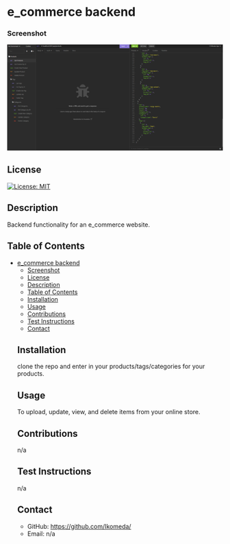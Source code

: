 # e_commerce backend

### Screenshot
![screenshot](./Assets/ecommerce.png)

<a name='license'></a>
  ## License
  [![License: MIT](https://img.shields.io/badge/license-MIT-yellow.svg)](http://www.mit.edu/~amini/LICENSE.md)
  ## Description
  Backend functionality for an e_commerce website.
  ## Table of Contents
- [e\_commerce backend](#e_commerce-backend)
    - [Screenshot](#screenshot)
  - [License](#license)
  - [Description](#description)
  - [Table of Contents](#table-of-contents)
  - [Installation](#installation)
  - [Usage](#usage)
  - [Contributions](#contributions)
  - [Test Instructions](#test-instructions)
  - [Contact](#contact)
  ## Installation
  clone the repo and enter in your products/tags/categories for your products.
  ## Usage
  To upload, update, view, and delete items from your online store.
  ## Contributions
  n/a
  ## Test Instructions
  n/a
  ## Contact
  * GitHub: https://github.com/Ikomeda/
  * Email: n/a
